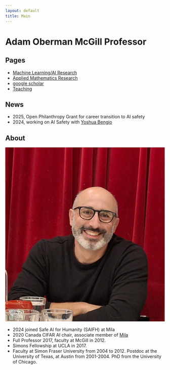 ```yaml
---
layout: default
title: Main
---
```

# Adam Oberman McGill Professor

## Pages
- [Machine Learning/AI Research](research.md)
- [Applied Mathematics Research](research_math.md)
- [google scholar](https://scholar.google.com/citations?user=LPAZlL8AAAAJ&hl=en)
- [Teaching](teaching.md)

## News 
- 2025, Open Philanthropy Grant for career transition to AI safety
- 2024, working on AI Safety with [Yoshua Bengio](https://yoshuabengio.org/)


## About 
![Adam Oberman Photo](obermanphoto.JPG)
- 2024 joined Safe AI for Humanity (SAIFH) at Mila
- 2020 Canada CIFAR AI chair, associate member of [Mila](https://mila.quebec/en/mila/team/) 
- Full Professor 2017, faculty at McGill in 2012.
- Simons Fellowship at UCLA in 2017. 
- Faculty at Simon Fraser  University from 2004 to 2012. Postdoc at the University of Texas, at  Austin from 2001-2004.  PhD from  the University of Chicago.


